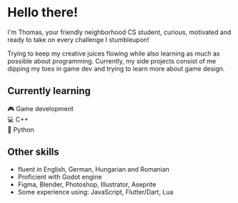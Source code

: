 # Hello there!

I'm Thomas, your friendly neighborhood CS student, curious, motivated and ready to take on every challenge I stumbleupon!

Trying to keep my creative juices flowing while also learning as much as possible about programming. 
Currently, my side projects consist of me dipping my toes in game dev and trying to learn more about game design.

## Currently learning
:video_game: Game development  
:computer: C++  
:snake: Python

## Other skills
- fluent in English, German, Hungarian and Romanian
- Proficient with Godot engine
- Figma, Blender, Photoshop, Illustrator, Aseprite
- Some experience using: JavaScript, Flutter/Dart, Lua
